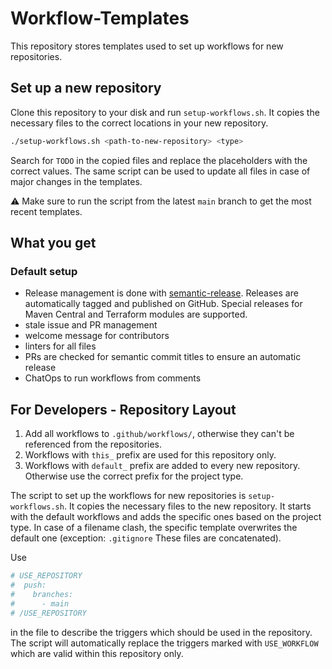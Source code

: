 # Workflow-Templates

This repository stores templates used to set up workflows for new repositories.

## Set up a new repository

Clone this repository to your disk and run `setup-workflows.sh`. It copies the necessary files to the correct
locations in your new repository.

```bash
./setup-workflows.sh <path-to-new-repository> <type>
```

Search for `TODO` in the copied files and replace the placeholders with the correct values. The same script can be used to update
all files in case of major changes in the templates.

:warning: Make sure to run the script from the latest `main` branch to get the most recent templates.

## What you get

### Default setup

- Release management is done with [semantic-release](https://github.com/semantic-release/semantic-release). Releases are automatically tagged and published on GitHub. Special
  releases for Maven Central and Terraform modules are supported.
- stale issue and PR management
- welcome message for contributors
- linters for all files
- PRs are checked for semantic commit titles to ensure an automatic release
- ChatOps to run workflows from comments

## For Developers - Repository Layout

1. Add all workflows to `.github/workflows/`, otherwise they can't be referenced from the repositories.
2. Workflows with `this_` prefix are used for this repository only.
3. Workflows with `default_` prefix are added to every new repository. Otherwise use the correct prefix for the project type.

The script to set up the workflows for new repositories is `setup-workflows.sh`. It copies the necessary files to the new
repository. It starts with the default workflows and adds the specific ones based on the project type. In case of a filename clash,
the specific template overwrites the default one (exception: `.gitignore` These files are concatenated).

Use 

```bash
# USE_REPOSITORY
#  push:
#    branches:
#      - main
# /USE_REPOSITORY
```

in the file to describe the triggers which should be used in the repository. The script will automatically replace the triggers
marked with `USE_WORKFLOW` which are valid within this repository only.
